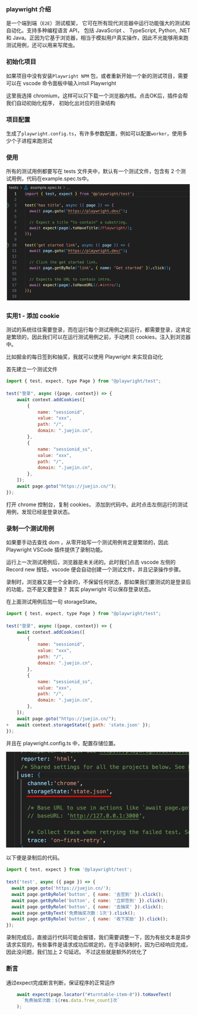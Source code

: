 ### playwright 介绍
是一个端到端（`E2E`）测试框架， 它可在所有现代浏览器中运行功能强大的测试和自动化。支持多种编程语言 API， 包括 JavaScript 、 TypeScript, Python, .NET 和 Java。正因为它基于浏览器，相当于模拟用户真实操作，因此不光能够用来跑测试用例，还可以用来写爬虫。


### 初始化项目
如果项目中没有安装`Playwright NPM` 包，或者重新开始一个新的测试项目，需要可以在 vscode 命令面板中输入intsll Playwright

这里我选择 chromium，这样可以只下载一个浏览器内核。点击OK后，插件会帮我们自动初始化程序， 初始化出对应的目录结构

### 项目配置
生成了`playwright.config.ts`，有许多参数配置，例如可以配置`worker`，使用多少个子进程来跑测试

### 使用
所有的测试用例都要写在 tests 文件夹中，默认有一个测试文件，包含有 2 个测试用例，代码在example.spec.ts中。
![img.png](img.png)

### 实用1 - 添加 cookie
测试的系统往往需要登录，而在运行每个测试用例之前运行，都需要登录，这肯定是繁琐的，因此我们可以在运行测试用例之前，手动拷贝 cookies，注入到浏览器中。

比如掘金的每日签到和抽奖，我就可以使用 Playwright 来实现自动化

首先建立一个测试文件
```js
import { test, expect, type Page } from "@playwright/test";

test("登录", async ({page, context}) => {
    await context.addCookies([
        {
            name: "sessionid",
            value: "xxx",
            path: "/",
            domain: ".juejin.cn",
        },
        {
            name: "sessionid_ss",
            value: "xxx",
            path: "/",
            domain: ".juejin.cn",
        },
    ]);
    await page.goto("https://juejin.cn/");
});
```

打开 chrome 控制台，复制 cookies， 添加到代码中。此时点击左侧运行的测试用例，发现已经是登录状态。

### 录制一个测试用例
如果要手动去查找 dom ，从零开始写一个测试用例肯定是繁琐的，因此 Playwright VSCode 插件提供了录制功能。

运行上一次测试用例后，浏览器是未关闭的。此时我们点击 vscode 左侧的 Record new 按钮，vscode 便会自动创建一个测试文件，并且记录操作步骤。

录制时，浏览器又是一个全新的，不保留任何状态，那如果我们要测试的是登录后的功能，岂不是又要登录？ 其实 playwright 可以保存登录状态。

在上面测试用例后加一句 storageState。
```js
import { test, expect, type Page } from "@playwright/test";

test("登录", async ({page, context}) => {
    await context.addCookies([
        {
            name: "sessionid",
            value: "xxx",
            path: "/",
            domain: ".juejin.cn",
        },
        {
            name: "sessionid_ss",
            value: "xxx",
            path: "/",
            domain: ".juejin.cn",
        },
    ]);
    await page.goto("https://juejin.cn/");
+   await context.storageState({ path: 'state.json' });
});
```
并且在 playwright.config.ts 中，配置存储位置。

![img_1.png](img_1.png)

以下便是录制后的代码。

```js
import { test, expect } from '@playwright/test';

test('test', async ({ page }) => {
  await page.goto('https://juejin.cn/');
  await page.getByRole('button', { name: '去签到' }).click();
  await page.getByRole('button', { name: '立即签到' }).click();
  await page.getByRole('button', { name: '去抽奖' }).click();
  await page.getByText('免费抽奖次数：1次').click();
  await page.getByRole('button', { name: '收下奖励' }).click();
});
```
录制完成后，直接运行代码可能会报错，我们需要调整一下，因为有些文本是异步请求实现的，有些事件是请求成功后绑定的，在手动录制时，因为已经响应完成，因此没问题，我们加上 2 句延迟。 不过这些就是额外的优化了

### 断言
通过expect完成断言判断，保证程序的正常运作
```js
    await expect(page.locator("#turntable-item-0")).toHaveText(
      `免费抽奖次数：${res.data.free_count}次`
    );
```